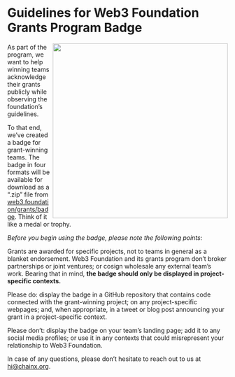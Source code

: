 # Guidelines for Web3 Foundation Grants Program Badge

<img align="right" width="400" src="../src/badge_black.svg">

As part of the program, we want to help winning teams acknowledge their grants publicly
while observing the foundation’s guidelines.

To that end, we’ve created a badge for grant-winning teams. The badge in four formats will
be available for download as a “.zip” file from [web3.foundation/grants/badge](https://web3.foundation/grants/badge). Think of it like
a medal or trophy.

*Before you begin using the badge, please note the following points:*

Grants are awarded for specific projects, not to teams in general as a blanket endorsement.
Web3 Foundation and its grants program don’t broker partnerships or joint ventures; or
cosign wholesale any external team’s work. Bearing that in mind, **the badge should only be
displayed in project-specific contexts.**

Please do: display the badge in a GitHub repository that contains code connected with the
grant-winning project; on any project-specific webpages; and, when appropriate, in a tweet
or blog post announcing your grant in a project-specific context.

Please don’t: display the badge on your team’s landing page; add it to any social media
profiles; or use it in any contexts that could misrepresent your relationship to Web3
Foundation.

In case of any questions, please don’t hesitate to reach out to us at hi@chainx.org.

